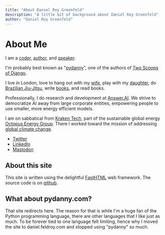 ```yaml
---
title: "About Daniel Roy Greenfeld"
description: "A little bit of background about Daniel Roy Greenfeld"
author: "Daniel Roy Greenfeld"
---
```


# About Me

I am a [coder](https://github.com/pydanny), [author](/books), and [speaker](/speaking).

I'm probably best known as "[pydanny](https://www.google.com/search?q=pydanny)", one of the authors of [Two Scoops of Django](/books/tech). 

I live in London, love to hang out with my [wife](https://audrey.feldroy.com/), play with my [daughter](/tags/uma), do [Brazilian Jiu-Jitsu](https://en.wikipedia.org/wiki/Brazilian_jiu-jitsu), write [books](/books), and read books.

Professionally, I do research and development at [Answer.AI](https://www.answer.ai/). We strive to democratize AI away from large corporate entities, empowering people to use smaller, more energy efficient models.

I am on sabbatical from [Kraken Tech](https://kraken.tech/), part of the sustainable global energy  [Octopus Energy Group](https://octopusenergy.group/). There I worked toward the mission of addressing [global climate change](/tags/climate-change).

- [Twitter](https://twitter.com/pydanny)
- [LinkedIn](https://www.linkedin.com/in/danielfeldroy/)
- [Mastodon](https://fosstodon.org/@danielfeldroy)

## About this site

This site is written using the delightful [FastHTML](https://fastht.ml/) web framework. The source code is on [github](https://github.com/pydanny/daniel-blog-fasthtml).

## What about pydanny.com?

That site redirects here. The reason for that is while I'm a huge fan of the Python programming language, there are other languages that I like just as much. To be forever tied to one language felt limiting, hence why I moved the site to daniel.feldroy.com and stopped using "pydanny" so much.